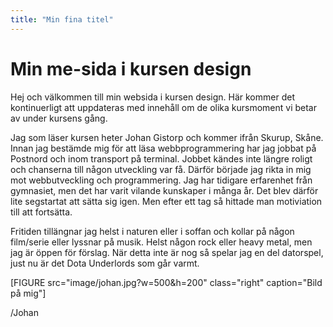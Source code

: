 ```yaml
---
title: "Min fina titel"
---
```

Min me-sida i kursen design
=========================

Hej och välkommen till min websida i kursen design. Här kommer det kontinuerligt att uppdateras med innehåll om de olika kursmoment vi betar av under kursens gång.

Jag som läser kursen heter Johan Gistorp och kommer ifrån Skurup, Skåne. Innan jag bestämde mig för att läsa webbprogrammering har jag jobbat på Postnord och inom transport på terminal. Jobbet kändes inte längre roligt och chanserna till någon utveckling var få. Därför började jag rikta in mig mot webbutveckling och programmering. Jag har tidigare erfarenhet från gymnasiet, men det har varit vilande kunskaper i många år. Det blev därför lite segstartat att sätta sig igen. Men efter ett tag så hittade man motiviation till att fortsätta.

Fritiden tillängnar jag helst i naturen eller i soffan och kollar på någon film/serie eller lyssnar på musik. Helst någon rock eller heavy metal, men jag är öppen för förslag. När detta inte är nog så spelar jag en del datorspel, just nu är det Dota Underlords som går varmt.

[FIGURE src="image/johan.jpg?w=500&h=200" class="right" caption="Bild på mig"]

/Johan
